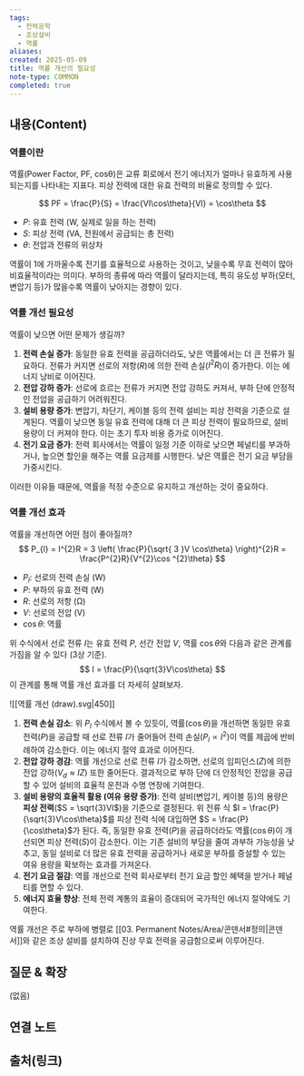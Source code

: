 ```yaml
---
tags:
  - 전력공학
  - 조상설비
  - 역률
aliases: 
created: 2025-05-09
title: 역률 개선의 필요성
note-type: COMMON
completed: true
---
```


## 내용(Content)
### 역률이란
역률(Power Factor, PF, cosθ)은 교류 회로에서 전기 에너지가 얼마나 유효하게 사용되는지를 나타내는 지표다. 피상 전력에 대한 유효 전력의 비율로 정의할 수 있다.

$$ PF = \frac{P}{S} = \frac{VI\cos\theta}{VI} = \cos\theta $$

- $P$: 유효 전력 (W, 실제로 일을 하는 전력)
- $S$: 피상 전력 (VA, 전원에서 공급되는 총 전력)
- $\theta$: 전압과 전류의 위상차

역률이 1에 가까울수록 전기를 효율적으로 사용하는 것이고, 낮을수록 무효 전력이 많아 비효율적이라는 의미다. 부하의 종류에 따라 역률이 달라지는데, 특히 유도성 부하(모터, 변압기 등)가 많을수록 역률이 낮아지는 경향이 있다.

### 역률 개선 필요성
역률이 낮으면 어떤 문제가 생길까?
1.  **전력 손실 증가**: 동일한 유효 전력을 공급하더라도, 낮은 역률에서는 더 큰 전류가 필요하다. 전류가 커지면 선로의 저항($R$)에 의한 전력 손실($I^2R$)이 증가한다. 이는 에너지 낭비로 이어진다.
2.  **전압 강하 증가**: 선로에 흐르는 전류가 커지면 전압 강하도 커져서, 부하 단에 안정적인 전압을 공급하기 어려워진다.
3.  **설비 용량 증가**: 변압기, 차단기, 케이블 등의 전력 설비는 피상 전력을 기준으로 설계된다. 역률이 낮으면 동일 유효 전력에 대해 더 큰 피상 전력이 필요하므로, 설비 용량이 더 커져야 한다. 이는 초기 투자 비용 증가로 이어진다.
4.  **전기 요금 증가**: 전력 회사에서는 역률이 일정 기준 이하로 낮으면 페널티를 부과하거나, 높으면 할인을 해주는 역률 요금제를 시행한다. 낮은 역률은 전기 요금 부담을 가중시킨다.

이러한 이유들 때문에, 역률을 적정 수준으로 유지하고 개선하는 것이 중요하다.

### 역률 개선 효과
역률을 개선하면 어떤 점이 좋아질까?
$$
P_{l} = I^{2}R = 3 \left( \frac{P}{\sqrt{ 3 }V \cos\theta} \right)^{2}R = \frac{P^{2}R}{V^{2}\cos ^{2}\theta}
$$
- $P_l$: 선로의 전력 손실 (W)
- $P$: 부하의 유효 전력 (W)
- $R$: 선로의 저항 (Ω)
- $V$: 선로의 전압 (V)
- $\cos\theta$: 역률

위 수식에서 선로 전류 $I$는 유효 전력 $P$, 선간 전압 $V$, 역률 $\cos\theta$와 다음과 같은 관계를 가짐을 알 수 있다 (3상 기준).
$$ I = \frac{P}{\sqrt{3}V\cos\theta} $$
이 관계를 통해 역률 개선 효과를 더 자세히 살펴보자.

![[역률 개선 (draw).svg|450]]
1.  **전력 손실 감소**: 위 $P_l$ 수식에서 볼 수 있듯이, 역률($\cos\theta$)을 개선하면 동일한 유효 전력($P$)을 공급할 때 선로 전류 $I$가 줄어들어 전력 손실($P_l \propto I^2$)이 역률 제곱에 반비례하여 감소한다. 이는 에너지 절약 효과로 이어진다.
2.  **전압 강하 경감**: 역률 개선으로 선로 전류 $I$가 감소하면, 선로의 임피던스($Z$)에 의한 전압 강하($V_d \approx IZ$) 또한 줄어든다. 결과적으로 부하 단에 더 안정적인 전압을 공급할 수 있어 설비의 효율적 운전과 수명 연장에 기여한다.
3.  **설비 용량의 효율적 활용 (여유 용량 증가)**: 전력 설비(변압기, 케이블 등)의 용량은 **피상 전력**($S = \sqrt{3}VI$)을 기준으로 결정된다. 위 전류 식 $I = \frac{P}{\sqrt{3}V\cos\theta}$를 피상 전력 식에 대입하면 $S = \frac{P}{\cos\theta}$가 된다. 즉, 동일한 유효 전력($P$)을 공급하더라도 역률($\cos\theta$)이 개선되면 피상 전력($S$)이 감소한다. 이는 기존 설비의 부담을 줄여 과부하 가능성을 낮추고, 동일 설비로 더 많은 유효 전력을 공급하거나 새로운 부하를 증설할 수 있는 여유 용량을 확보하는 효과를 가져온다.
4.  **전기 요금 절감**: 역률 개선으로 전력 회사로부터 전기 요금 할인 혜택을 받거나 페널티를 면할 수 있다.
5.  **에너지 효율 향상**: 전체 전력 계통의 효율이 증대되어 국가적인 에너지 절약에도 기여한다.

역률 개선은 주로 부하에 병렬로 [[03. Permanent Notes/Area/콘덴서#정의|콘덴서]]와 같은 조상 설비를 설치하여 진상 무효 전력을 공급함으로써 이루어진다.

## 질문 & 확장

(없음)

## 연결 노트
## 출처(링크)